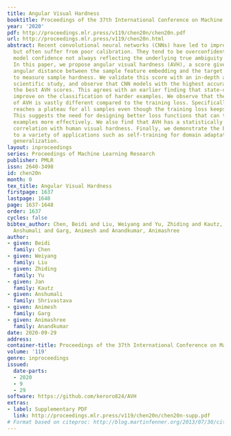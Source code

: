 ```yaml
---
title: Angular Visual Hardness
booktitle: Proceedings of the 37th International Conference on Machine Learning
year: '2020'
pdf: http://proceedings.mlr.press/v119/chen20n/chen20n.pdf
url: http://proceedings.mlr.press/v119/chen20n.html
abstract: Recent convolutional neural networks (CNNs) have led to impressive performance
  but often suffer from poor calibration. They tend to be overconfident, with the
  model confidence not always reflecting the underlying true ambiguity and hardness.
  In this paper, we propose angular visual hardness (AVH), a score given by the normalized
  angular distance between the sample feature embedding and the target classifier
  to measure sample hardness. We validate this score with an in-depth and extensive
  scientific study, and observe that CNN models with the highest accuracy also have
  the best AVH scores. This agrees with an earlier finding that state-of-art models
  improve on the classification of harder examples. We observe that the training dynamics
  of AVH is vastly different compared to the training loss. Specifically, AVH quickly
  reaches a plateau for all samples even though the training loss keeps improving.
  This suggests the need for designing better loss functions that can target harder
  examples more effectively. We also find that AVH has a statistically significant
  correlation with human visual hardness. Finally, we demonstrate the benefit of AVH
  to a variety of applications such as self-training for domain adaptation and domain
  generalization.
layout: inproceedings
series: Proceedings of Machine Learning Research
publisher: PMLR
issn: 2640-3498
id: chen20n
month: 0
tex_title: Angular Visual Hardness
firstpage: 1637
lastpage: 1648
page: 1637-1648
order: 1637
cycles: false
bibtex_author: Chen, Beidi and Liu, Weiyang and Yu, Zhiding and Kautz, Jan and Shrivastava,
  Anshumali and Garg, Animesh and Anandkumar, Animashree
author:
- given: Beidi
  family: Chen
- given: Weiyang
  family: Liu
- given: Zhiding
  family: Yu
- given: Jan
  family: Kautz
- given: Anshumali
  family: Shrivastava
- given: Animesh
  family: Garg
- given: Animashree
  family: Anandkumar
date: 2020-09-29
address: 
container-title: Proceedings of the 37th International Conference on Machine Learning
volume: '119'
genre: inproceedings
issued:
  date-parts:
  - 2020
  - 9
  - 29
software: https://github.com/keroro824/AVH
extras:
- label: Supplementary PDF
  link: http://proceedings.mlr.press/v119/chen20n/chen20n-supp.pdf
# Format based on citeproc: http://blog.martinfenner.org/2013/07/30/citeproc-yaml-for-bibliographies/
---
```

